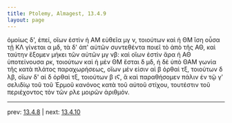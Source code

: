 ```yaml
---
title: Ptolemy, Almagest, 13.4.9
layout: page
---
```


ὁμοίως δ', ἐπεί, οἵων ἐστὶν ἡ ΑΜ εὐθεῖα μγ ν, τοιούτων καὶ ἡ ΘΜ ἴση οὖσα τῇ ΚΛ γίνεται α μδ, τὰ δ' ἀπ' αὐτῶν συντεθέντα ποιεῖ τὸ ἀπὸ τῆς ΑΘ, καὶ ταύτην ἕξομεν μήκει τῶν αὐτῶν μγ νβ: καὶ οἵων ἐστὶν ἄρα ἡ ΑΘ ὑποτείνουσα ρκ, τοιούτων καὶ ἡ μὲν ΘΜ ἔσται δ μδ, ἡ δὲ ὑπὸ ΘΑΜ γωνία τῆς κατὰ πλάτος παραχωρήσεως, οἵων μέν εἰσιν αἱ β ὀρθαὶ τξ, τοιούτων δ λβ, οἵων δ' αἱ δ ὀρθαὶ τξ, τοιούτων β ιϚ, ἃ καὶ παραθήσομεν πάλιν ἐν τῷ γʹ σελιδίῳ τοῦ τοῦ Ἑρμοῦ κανόνος κατὰ τοῦ αὐτοῦ στίχου, τουτέστιν τοῦ περιέχοντος τὸν τῶν ρλε μοιρῶν ἀριθμόν. 

---

prev: [13.4.8](../13.4.8/) | next: [13.4.10](../13.4.10/)

